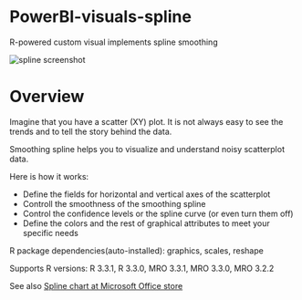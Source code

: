 # PowerBI-visuals-spline
R-powered custom visual implements spline smoothing 

![spline screenshot](https://az158878.vo.msecnd.net/marketing/Partner_21474836617/Product_42949680598/Asset_a6d9c919-8724-42a2-9b08-3ae443cf9ffa/Splinescreenshot3.png)
# Overview
Imagine that you have a scatter (XY) plot. It is not always easy to see the trends and to tell the story behind the data.

Smoothing spline helps you to visualize and understand noisy scatterplot data.

Here is how it works:
* Define the fields for horizontal and vertical axes of the scatterplot
* Controll the smoothness of the smoothing spline
* Control the confidence levels or the spline curve (or even turn them off)
* Define the colors and the rest of graphical attributes to meet your specific needs

R package dependencies(auto-installed): graphics, scales, reshape

Supports R versions: R 3.3.1, R 3.3.0, MRO 3.3.1, MRO 3.3.0, MRO 3.2.2

See also [Spline chart at Microsoft Office store](https://store.office.com/en-us/app.aspx?assetid=WA104380860&sourcecorrid=cf75337d-2a42-4e88-913f-aa2158340d82&searchapppos=0&ui=en-US&rs=en-US&ad=US&appredirect=false)